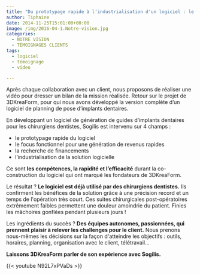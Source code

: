 ```yaml
---
title: "Du prototypage rapide à l’industrialisation d'un logiciel : le bilan de 3DKreaForm"
author: Tiphaine
date: 2014-11-25T15:01:00+00:00
image: /img/2016-04-1.Notre-vision.jpg
categories:
  - NOTRE VISION
  - TÉMOIGNAGES CLIENTS
tags:
  - logiciel
  - témoignage
  - video

---
```

Après chaque collaboration avec un client, nous proposons de réaliser une vidéo pour dresser un bilan de la mission réalisée. Retour sur le projet de 3DKreaForm, pour qui nous avons développé la version complète d’un logiciel de planning de pose d’implants dentaires.

En développant un logiciel de génération de guides d’implants dentaires pour les chirurgiens dentistes, Sogilis est intervenu sur 4 champs :

* le prototypage rapide du logiciel
* le focus fonctionnel pour une génération de revenus rapides
* la recherche de financements
* l’industrialisation de la solution logicielle

Ce sont **les compétences, la rapidité et l’efficacité** durant la co-construction du logiciel qui ont marqué les fondateurs de 3DKreaForm.

Le résultat ? **Le logiciel est déjà utilisé par des chirurgiens dentistes.** Ils confirment les bénéfices de la solution grâce à une précision record et un temps de l'opération très court. Ces suites chirurgicales post-opératoires extrêmement faibles permettent une douleur amoindrie du patient. Finies les mâchoires gonflées pendant plusieurs jours !

Les ingrédients du succès ? **Des équipes autonomes, passionnées, qui prennent plaisir à relever les challenges pour le client.** Nous prenons nous-mêmes les décisions sur la façon d'atteindre les objectifs : outils, horaires, planning, organisation avec le client, télétravail…

**Laissons 3DKreaForm parler de son expérience avec Sogilis.**

{{< youtube N92L7xPVaDs >}}

